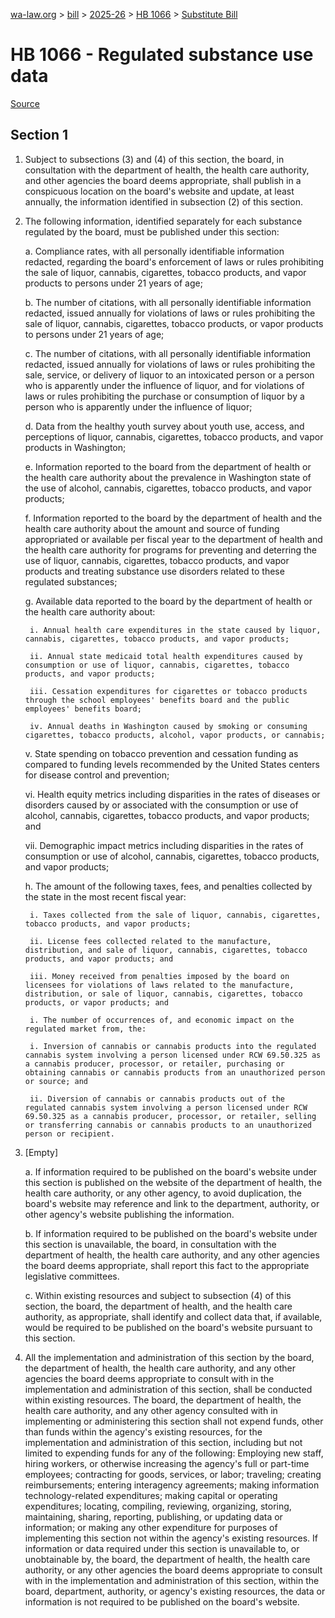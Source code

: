 [wa-law.org](/) > [bill](/bill/) > [2025-26](/bill/2025-26/) > [HB 1066](/bill/2025-26/hb/1066/) > [Substitute Bill](/bill/2025-26/hb/1066/S/)

# HB 1066 - Regulated substance use data

[Source](http://lawfilesext.leg.wa.gov/biennium/2025-26/Pdf/Bills/House%20Bills/1066-S.pdf)

## Section 1
1. Subject to subsections (3) and (4) of this section, the board, in consultation with the department of health, the health care authority, and other agencies the board deems appropriate, shall publish in a conspicuous location on the board's website and update, at least annually, the information identified in subsection (2) of this section.

2. The following information, identified separately for each substance regulated by the board, must be published under this section:

    a. Compliance rates, with all personally identifiable information redacted, regarding the board's enforcement of laws or rules prohibiting the sale of liquor, cannabis, cigarettes, tobacco products, and vapor products to persons under 21 years of age;

    b. The number of citations, with all personally identifiable information redacted, issued annually for violations of laws or rules prohibiting the sale of liquor, cannabis, cigarettes, tobacco products, or vapor products to persons under 21 years of age;

    c. The number of citations, with all personally identifiable information redacted, issued annually for violations of laws or rules prohibiting the sale, service, or delivery of liquor to an intoxicated person or a person who is apparently under the influence of liquor, and for violations of laws or rules prohibiting the purchase or consumption of liquor by a person who is apparently under the influence of liquor;

    d. Data from the healthy youth survey about youth use, access, and perceptions of liquor, cannabis, cigarettes, tobacco products, and vapor products in Washington;

    e. Information reported to the board from the department of health or the health care authority about the prevalence in Washington state of the use of alcohol, cannabis, cigarettes, tobacco products, and vapor products;

    f. Information reported to the board by the department of health and the health care authority about the amount and source of funding appropriated or available per fiscal year to the department of health and the health care authority for programs for preventing and deterring the use of liquor, cannabis, cigarettes, tobacco products, and vapor products and treating substance use disorders related to these regulated substances;

    g. Available data reported to the board by the department of health or the health care authority about:

        i. Annual health care expenditures in the state caused by liquor, cannabis, cigarettes, tobacco products, and vapor products;

        ii. Annual state medicaid total health expenditures caused by consumption or use of liquor, cannabis, cigarettes, tobacco products, and vapor products;

        iii. Cessation expenditures for cigarettes or tobacco products through the school employees' benefits board and the public employees' benefits board;

        iv. Annual deaths in Washington caused by smoking or consuming cigarettes, tobacco products, alcohol, vapor products, or cannabis;

    v. State spending on tobacco prevention and cessation funding as compared to funding levels recommended by the United States centers for disease control and prevention;

    vi. Health equity metrics including disparities in the rates of diseases or disorders caused by or associated with the consumption or use of alcohol, cannabis, cigarettes, tobacco products, and vapor products; and

    vii. Demographic impact metrics including disparities in the rates of consumption or use of alcohol, cannabis, cigarettes, tobacco products, and vapor products;

    h. The amount of the following taxes, fees, and penalties collected by the state in the most recent fiscal year:

        i. Taxes collected from the sale of liquor, cannabis, cigarettes, tobacco products, and vapor products;

        ii. License fees collected related to the manufacture, distribution, and sale of liquor, cannabis, cigarettes, tobacco products, and vapor products; and

        iii. Money received from penalties imposed by the board on licensees for violations of laws related to the manufacture, distribution, or sale of liquor, cannabis, cigarettes, tobacco products, or vapor products; and

        i. The number of occurrences of, and economic impact on the regulated market from, the:

        i. Inversion of cannabis or cannabis products into the regulated cannabis system involving a person licensed under RCW 69.50.325 as a cannabis producer, processor, or retailer, purchasing or obtaining cannabis or cannabis products from an unauthorized person or source; and

        ii. Diversion of cannabis or cannabis products out of the regulated cannabis system involving a person licensed under RCW 69.50.325 as a cannabis producer, processor, or retailer, selling or transferring cannabis or cannabis products to an unauthorized person or recipient.

3. [Empty]

    a. If information required to be published on the board's website under this section is published on the website of the department of health, the health care authority, or any other agency, to avoid duplication, the board's website may reference and link to the department, authority, or other agency's website publishing the information.

    b. If information required to be published on the board's website under this section is unavailable, the board, in consultation with the department of health, the health care authority, and any other agencies the board deems appropriate, shall report this fact to the appropriate legislative committees.

    c. Within existing resources and subject to subsection (4) of this section, the board, the department of health, and the health care authority, as appropriate, shall identify and collect data that, if available, would be required to be published on the board's website pursuant to this section.

4. All the implementation and administration of this section by the board, the department of health, the health care authority, and any other agencies the board deems appropriate to consult with in the implementation and administration of this section, shall be conducted within existing resources. The board, the department of health, the health care authority, and any other agency consulted with in implementing or administering this section shall not expend funds, other than funds within the agency's existing resources, for the implementation and administration of this section, including but not limited to expending funds for any of the following: Employing new staff, hiring workers, or otherwise increasing the agency's full or part-time employees; contracting for goods, services, or labor; traveling; creating reimbursements; entering interagency agreements; making information technology-related expenditures; making capital or operating expenditures; locating, compiling, reviewing, organizing, storing, maintaining, sharing, reporting, publishing, or updating data or information; or making any other expenditure for purposes of implementing this section not within the agency's existing resources. If information or data required under this section is unavailable to, or unobtainable by, the board, the department of health, the health care authority, or any other agencies the board deems appropriate to consult with in the implementation and administration of this section, within the board, department, authority, or agency's existing resources, the data or information is not required to be published on the board's website.
